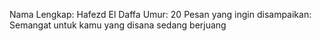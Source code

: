 Nama Lengkap: Hafezd El Daffa
Umur: 20
Pesan yang ingin disampaikan: Semangat untuk kamu yang disana sedang berjuang
